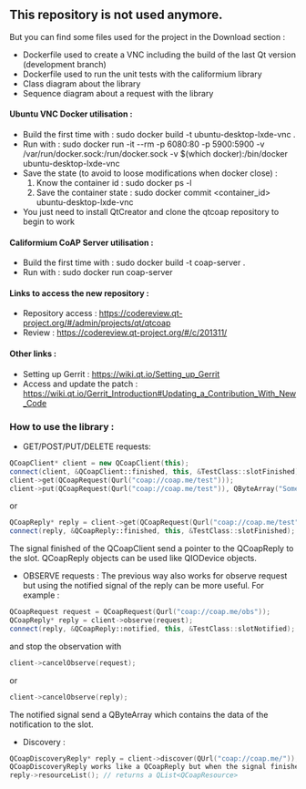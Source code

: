 ## **This repository is not used anymore.**

But you can find some files used for the project in the Download section :

- Dockerfile used to create a VNC including the build of the last Qt version (development branch)
- Dockerfile used to run the unit tests with the califormium library
- Class diagram about the library
- Sequence diagram about a request with the library

#### Ubuntu VNC Docker utilisation :

- Build the first time with : sudo docker build -t ubuntu-desktop-lxde-vnc .
- Run with : sudo docker run -it --rm -p 6080:80 -p 5900:5900 -v /var/run/docker.sock:/run/docker.sock -v $(which docker):/bin/docker ubuntu-desktop-lxde-vnc
- Save the state (to avoid to loose modifications when docker close) : 
	1. Know the container id : sudo docker ps -l
	2. Save the container state : sudo docker commit <container_id> ubuntu-desktop-lxde-vnc
- You just need to install QtCreator and clone the qtcoap repository to begin to work

#### Califormium CoAP Server utilisation :

- Build the first time with : sudo docker build -t coap-server .
- Run with : sudo docker run coap-server

#### Links to access the new repository :

- Repository access : https://codereview.qt-project.org/#/admin/projects/qt/qtcoap
- Review : https://codereview.qt-project.org/#/c/201311/

#### Other links :

- Setting up Gerrit : https://wiki.qt.io/Setting_up_Gerrit
- Access and update the patch : https://wiki.qt.io/Gerrit_Introduction#Updating_a_Contribution_With_New_Code

### How to use the library :

- GET/POST/PUT/DELETE requests:
```c++
QCoapClient* client = new QCoapClient(this);
connect(client, &QCoapClient::finished, this, &TestClass::slotFinished);
client->get(QCoapRequest(Qurl("coap://coap.me/test")));
client->put(QCoapRequest(Qurl("coap://coap.me/test")), QByteArray("Some payload"));
```
or
```c++
QCoapReply* reply = client->get(QCoapRequest(Qurl("coap://coap.me/test")));
connect(reply, &QCoapReply::finished, this, &TestClass::slotFinished);
```
The signal finished of the QCoapClient send a pointer to the QCoapReply to the slot.
QCoapReply objects can be used like QIODevice objects.

- OBSERVE requests :
The previous way also works for observe request but using the notified signal of the reply can be more useful.
For example :
```c++
QCoapRequest request = QCoapRequest(Qurl("coap://coap.me/obs"));
QCoapReply* reply = client->observe(request);
connect(reply, &QCoapReply::notified, this, &TestClass::slotNotified);
```
and stop the observation with
```c++
client->cancelObserve(request);
```
or
```c++
client->cancelObserve(reply);
```

The notified signal send a QByteArray which contains the data of the notification to the slot.

- Discovery :
```c++
QCoapDiscoveryReply* reply = client->discover(QUrl("coap://coap.me/"));
QCoapDiscoveryReply works like a QCoapReply but when the signal finished is emitted you can access the list of resources with :
reply->resourceList(); // returns a QList<QCoapResource>
```